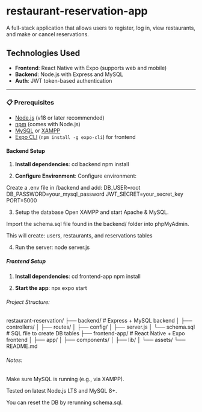 # restaurant-reservation-app

A full-stack application that allows users to register, log in, view restaurants, and make or cancel reservations.

## Technologies Used

- **Frontend**: React Native with Expo (supports web and mobile)
- **Backend**: Node.js with Express and MySQL
- **Auth**: JWT token-based authentication

---

### 📋 Prerequisites

- [Node.js](https://nodejs.org/) (v18 or later recommended)
- [npm](https://www.npmjs.com/) (comes with Node.js)
- [MySQL](https://www.mysql.com/) or [XAMPP](https://www.apachefriends.org/)
- [Expo CLI](https://docs.expo.dev/get-started/installation/) (`npm install -g expo-cli`) for frontend


####  Backend Setup

1. **Install dependencies**:
cd backend
npm install

2. **Configure Environment**:
Configure environment:

Create a .env file in /backend and add:
DB_USER=root
DB_PASSWORD=your_mysql_password
JWT_SECRET=your_secret_key
PORT=5000

3. Setup the database
Open XAMPP and start Apache & MySQL.

Import the schema.sql file found in the backend/ folder into phpMyAdmin.

This will create: users, restaurants, and reservations tables


4. Run the server:
node server.js

##### Frontend Setup
1. **Install dependencies**:
cd frontend-app
npm install

2. **Start the app**:
npx expo start

###### Project Structure:
restaurant-reservation/
├── backend/           # Express + MySQL backend
│   ├── controllers/
│   ├── routes/
│   ├── config/
│   ├── server.js
│   └── schema.sql      # SQL file to create DB tables
├── frontend-app/      # React Native + Expo frontend
│   ├── app/
│   ├── components/
│   ├── lib/
│   └── assets/
└── README.md

###### Notes:
Make sure MySQL is running (e.g., via XAMPP).

Tested on latest Node.js LTS and MySQL 8+.

You can reset the DB by rerunning schema.sql.
